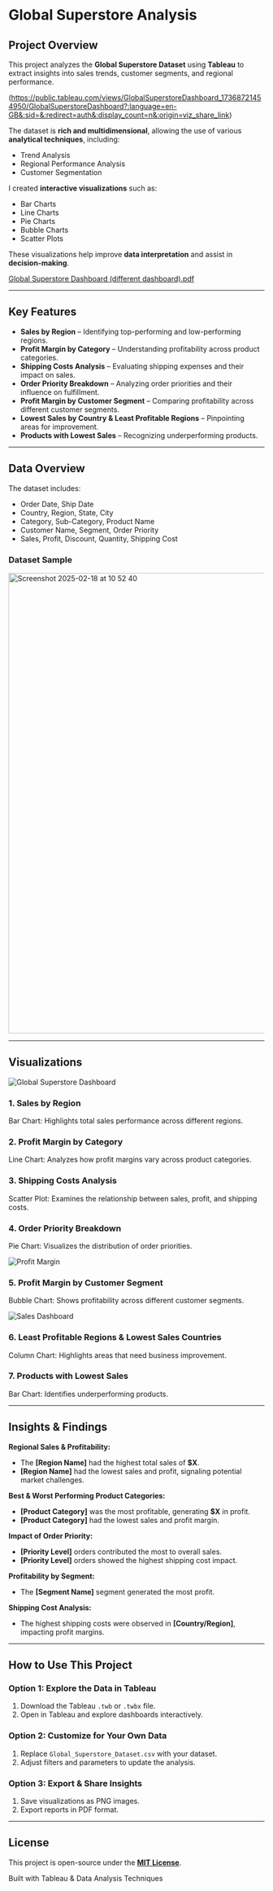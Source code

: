 # Global Superstore Analysis  

## Project Overview  
This project analyzes the **Global Superstore Dataset** using **Tableau** to extract insights into sales trends, customer segments, and regional performance.  

(https://public.tableau.com/views/GlobalSuperstoreDashboard_17368721454950/GlobalSuperstoreDashboard?:language=en-GB&:sid=&:redirect=auth&:display_count=n&:origin=viz_share_link)

The dataset is **rich and multidimensional**, allowing the use of various **analytical techniques**, including:  
- Trend Analysis  
- Regional Performance Analysis  
- Customer Segmentation  

I created **interactive visualizations** such as:  
- Bar Charts  
- Line Charts  
- Pie Charts  
- Bubble Charts  
- Scatter Plots  

These visualizations help improve **data interpretation** and assist in **decision-making**.  

[Global Superstore Dashboard (different dashboard).pdf](https://github.com/user-attachments/files/18843337/Global.Superstore.Dashboard.different.dashboard.pdf)

---

## Key Features  
- **Sales by Region** – Identifying top-performing and low-performing regions.  
- **Profit Margin by Category** – Understanding profitability across product categories.  
- **Shipping Costs Analysis** – Evaluating shipping expenses and their impact on sales.  
- **Order Priority Breakdown** – Analyzing order priorities and their influence on fulfillment.  
- **Profit Margin by Customer Segment** – Comparing profitability across different customer segments.  
- **Lowest Sales by Country & Least Profitable Regions** – Pinpointing areas for improvement.  
- **Products with Lowest Sales** – Recognizing underperforming products.  

---

## Data Overview  
The dataset includes:  
- Order Date, Ship Date  
- Country, Region, State, City  
- Category, Sub-Category, Product Name  
- Customer Name, Segment, Order Priority  
- Sales, Profit, Discount, Quantity, Shipping Cost  

### Dataset Sample  
 
<img width="905" alt="Screenshot 2025-02-18 at 10 52 40" src="https://github.com/user-attachments/assets/f9cf16a4-db79-4592-a028-3ffabe4210f5" />

---

## Visualizations  

![Global Superstore Dashboard ](https://github.com/user-attachments/assets/d3553a3c-ff8f-431b-9600-0834591970ee)

### 1. Sales by Region  
Bar Chart: Highlights total sales performance across different regions.  

### 2. Profit Margin by Category  
Line Chart: Analyzes how profit margins vary across product categories.  

### 3. Shipping Costs Analysis  
Scatter Plot: Examines the relationship between sales, profit, and shipping costs.  

### 4. Order Priority Breakdown  
Pie Chart: Visualizes the distribution of order priorities.  

![Profit Margin](https://github.com/user-attachments/assets/22421d98-d340-4bb2-9754-5f429f04f028)

### 5. Profit Margin by Customer Segment  
Bubble Chart: Shows profitability across different customer segments.  

![Sales Dashboard](https://github.com/user-attachments/assets/7cdee1c8-2469-4486-9a0c-c80213820934)

### 6. Least Profitable Regions & Lowest Sales Countries  
Column Chart: Highlights areas that need business improvement.  

### 7. Products with Lowest Sales  
Bar Chart: Identifies underperforming products.  

---

## Insights & Findings  
**Regional Sales & Profitability:**  
- The **[Region Name]** had the highest total sales of **$X**.  
- **[Region Name]** had the lowest sales and profit, signaling potential market challenges.  

**Best & Worst Performing Product Categories:**  
- **[Product Category]** was the most profitable, generating **$X** in profit.  
- **[Product Category]** had the lowest sales and profit margin.  

**Impact of Order Priority:**  
- **[Priority Level]** orders contributed the most to overall sales.  
- **[Priority Level]** orders showed the highest shipping cost impact.  

**Profitability by Segment:**  
- The **[Segment Name]** segment generated the most profit.  

**Shipping Cost Analysis:**  
- The highest shipping costs were observed in **[Country/Region]**, impacting profit margins.  

---

## How to Use This Project  
### Option 1: Explore the Data in Tableau  
1. Download the Tableau `.twb` or `.twbx` file.  
2. Open in Tableau and explore dashboards interactively.  

### Option 2: Customize for Your Own Data  
1. Replace `Global_Superstore_Dataset.csv` with your dataset.  
2. Adjust filters and parameters to update the analysis.  

### Option 3: Export & Share Insights  
1. Save visualizations as PNG images.  
2. Export reports in PDF format.  

---

## License  
This project is open-source under the **[MIT License](LICENSE)**.  

Built with Tableau & Data Analysis Techniques  
